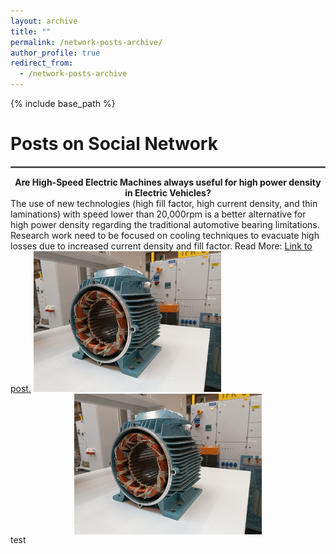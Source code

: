 ```yaml
---
layout: archive
title: ""
permalink: /network-posts-archive/
author_profile: true
redirect_from:
  - /network-posts-archive
---
```


{% include base_path %}


Posts on Social Network
=

<hr style="border:1px solid gray">  


<center><b>Are High-Speed Electric Machines always useful for high power density in Electric Vehicles?</b></center>  
The use of new technologies (high fill factor, high current density, and thin laminations) with speed lower than 20,000rpm is a better alternative for high power density regarding the traditional automotive bearing limitations. Research work need to be focused on cooling techniques to evacuate high losses due to increased current density and fill factor.  
Read More: <a href="https://www.linkedin.com/posts/taha-el-hajji-research-electric-machines_highspeed-highpowerdensity-electricmachine-activity-7041172937176985601-PS2k?utm_source=share&utm_medium=member_desktop" target="_blank">Link to post.</a>  
<img src='/images/homepage_electric_machines.png' style="float:center; width:300px;">  

<div><img src="/images/homepage_electric_machines.png"
       alt="Picture"
       align="center"
       width="300px"
       style="display: block; margin: 0 auto">
</div>  
test


